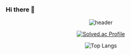 ### Hi there 👋

<!--
**Win-9/Win-9** is a ✨ _special_ ✨ repository because its `README.md` (this file) appears on your GitHub profile.

Here are some ideas to get you started:

- 🔭 I’m currently working on ...
- 🌱 I’m currently learning ...
- 👯 I’m looking to collaborate on ...
- 🤔 I’m looking for help with ...
- 💬 Ask me about ...
- 📫 How to reach me: ...
- 😄 Pronouns: ...
- ⚡ Fun fact: ...
-->

<div align="center">
  
![header](https://capsule-render.vercel.app/api?type=soft&color=random&height=150&section=header&text=It's%Win9&fontColor=ffffff&fontSize=70&animation=fadeIn&fontAlignY=55)
</div>


<div align="center">

[![Solved.ac Profile](http://mazassumnida.wtf/api/generate_badge?boj=krrr8)](https://solved.ac/krrr8)
</div>


<div align="center">
  
![Top Langs](https://github-readme-stats.vercel.app/api/top-langs/?username=Win-9&layout=compact&theme=radical)
</div>
